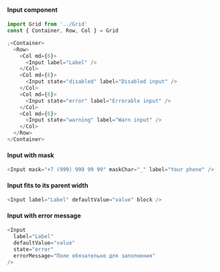 #### Input component

```js
import Grid from '../Grid'
const { Container, Row, Col } = Grid

;<Container>
  <Row>
    <Col md={6}>
      <Input label="Label" />
    </Col>
    <Col md={6}>
      <Input state="disabled" label="Disabled input" />
    </Col>
    <Col md={6}>
      <Input state="error" label="Errorable input" />
    </Col>
    <Col md={6}>
      <Input state="warning" label="Warn input" />
    </Col>
  </Row>
</Container>
```

#### Input with mask

```js
<Input mask="+7 (999) 999 99 99" maskChar="_" label="Your phone" />
```

#### Input fits to its parent width

```js
<Input label="Label" defaultValue="value" block />
```

#### Input with error message

```js
<Input
  label="Label"
  defaultValue="value"
  state="error"
  errorMessage="Поле обязательно для заполнения"
/>
```
